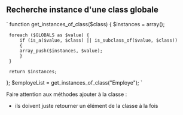 ## Recherche instance d'une class globale
`
function get_instances_of_class($class) {
     $instances = array();

     foreach ($GLOBALS as $value) {
         if (is_a($value, $class) || is_subclass_of($value, $class)) 
         {
         array_push($instances, $value);
         }
     }

     return $instances;
 };
$employeList = get_instances_of_class("Employe");
`


Faire attention aux méthodes ajouter à la classe : 
- ils doivent juste retourner un élément de la classe à la fois